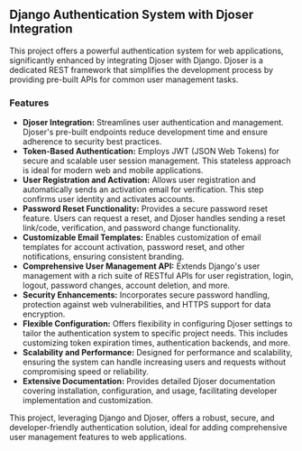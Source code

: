 ## Django Authentication System with Djoser Integration

This project offers a powerful authentication system for web applications, significantly enhanced by integrating Djoser with Django. Djoser is a dedicated REST framework that simplifies the development process by providing pre-built APIs for common user management tasks.

### Features

* **Djoser Integration:** Streamlines user authentication and management. Djoser's pre-built endpoints reduce development time and ensure adherence to security best practices.
* **Token-Based Authentication:** Employs JWT (JSON Web Tokens) for secure and scalable user session management. This stateless approach is ideal for modern web and mobile applications.
* **User Registration and Activation:** Allows user registration and automatically sends an activation email for verification. This step confirms user identity and activates accounts.
* **Password Reset Functionality:** Provides a secure password reset feature. Users can request a reset, and Djoser handles sending a reset link/code, verification, and password change functionality.
* **Customizable Email Templates:** Enables customization of email templates for account activation, password reset, and other notifications, ensuring consistent branding.
* **Comprehensive User Management API:** Extends Django's user management with a rich suite of RESTful APIs for user registration, login, logout, password changes, account deletion, and more.
* **Security Enhancements:** Incorporates secure password handling, protection against web vulnerabilities, and HTTPS support for data encryption.
* **Flexible Configuration:** Offers flexibility in configuring Djoser settings to tailor the authentication system to specific project needs. This includes customizing token expiration times, authentication backends, and more.
* **Scalability and Performance:** Designed for performance and scalability, ensuring the system can handle increasing users and requests without compromising speed or reliability.
* **Extensive Documentation:** Provides detailed Djoser documentation covering installation, configuration, and usage, facilitating developer implementation and customization.

This project, leveraging Django and Djoser, offers a robust, secure, and developer-friendly authentication solution, ideal for adding comprehensive user management features to web applications.
